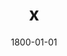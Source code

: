 ---
title: x
date: 1800-01-01
description: Traditional Grip
thumb: /assets/images/products/300S/300-trad-black-black-f.jpg
image: /assets/images/products/300S/300-trad-black-black-f.jpg
# angler-name: Johnny B. Goode

reel-type: spinning
reel-series: 300 

# location: Someplace, United States
# fish: Some Big Fish
# fish-length: 49 in.
# fish-weight: 78 lbs.
---